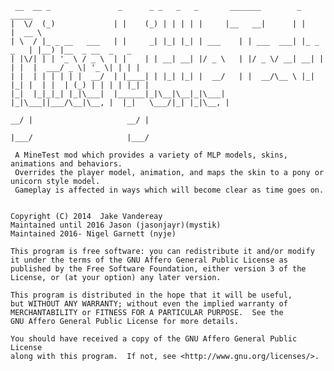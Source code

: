      __  __ _               _      _ _   _   _       _______        _            _____                  
    |  \/  (_)             | |    (_) | | | | |     |__   __|      | |          |  __ \                 
    | \  / |_ _ __   ___   | |     _| |_| |_| | ___    | | ___  ___| |_ _   _   | |__) |__  _ __  _   _ 
    | |\/| | | '_ \ / _ \  | |    | | __| __| |/ _ \   | |/ _ \/ __| __| | | |  |  ___/ _ \| '_ \| | | |
    | |  | | | | | |  __/  | |____| | |_| |_| |  __/   | |  __/\__ \ |_| |_| |  | |  | (_) | | | | |_| |
    |_|  |_|_|_| |_|\___|  |______|_|\__|\__|_|\___|   |_|\___||___/\__|\__, |  |_|   \___/|_| |_|\__, |
                                                                         __/ |                     __/ |
                                                                        |___/                     |___/ 

     A MineTest mod which provides a variety of MLP models, skins, animations and behaviors.
     Overrides the player model, animation, and maps the skin to a pony or unicorn style model.
     Gameplay is affected in ways which will become clear as time goes on.

    
    Copyright (C) 2014  Jake Vandereay
    Maintained until 2016 Jason (jasonjayr)(mystik)
    Maintained 2016- Nigel Garnett (nyje)

    This program is free software: you can redistribute it and/or modify
    it under the terms of the GNU Affero General Public License as
    published by the Free Software Foundation, either version 3 of the
    License, or (at your option) any later version.

    This program is distributed in the hope that it will be useful,
    but WITHOUT ANY WARRANTY; without even the implied warranty of
    MERCHANTABILITY or FITNESS FOR A PARTICULAR PURPOSE.  See the
    GNU Affero General Public License for more details.

    You should have received a copy of the GNU Affero General Public License
    along with this program.  If not, see <http://www.gnu.org/licenses/>.
